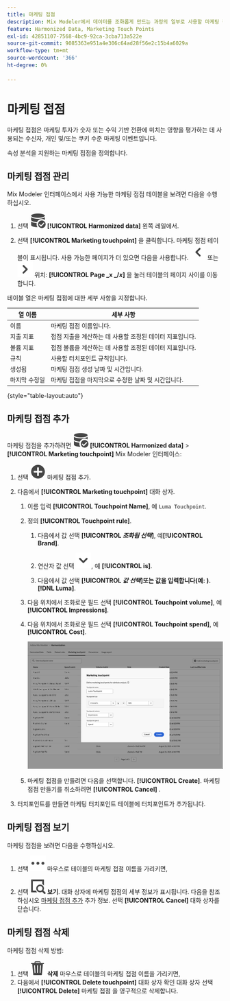 ```yaml
---
title: 마케팅 접점
description: Mix Modeler에서 데이터를 조화롭게 만드는 과정의 일부로 사용할 마케팅 접점을 만드는 방법을 알아봅니다.
feature: Harmonized Data, Marketing Touch Points
exl-id: 42851107-7568-4bc9-92ca-3cba713a522e
source-git-commit: 9085363e951a4e306c64ad28f56e2c15b4a6029a
workflow-type: tm+mt
source-wordcount: '366'
ht-degree: 0%

---
```


# 마케팅 접점

마케팅 접점은 마케팅 투자가 숫자 또는 수익 기반 전환에 미치는 영향을 평가하는 데 사용되는 수신자, 개인 및/또는 쿠키 수준 마케팅 이벤트입니다.

속성 분석을 지원하는 마케팅 접점을 정의합니다.

## 마케팅 접점 관리

Mix Modeler 인터페이스에서 사용 가능한 마케팅 접점 테이블을 보려면 다음을 수행하십시오.

1. 선택 ![데이터 검색](/help/assets//icons/DataCheck.svg) **[!UICONTROL Harmonized data]** 왼쪽 레일에서.

1. 선택 **[!UICONTROL Marketing touchpoint]** 을 클릭합니다. 마케팅 접점 테이블이 표시됩니다. 사용 가능한 페이지가 더 있으면 다음을 사용합니다. ![왼쪽 화살표](/help/assets//icons/ChevronLeft.svg) 또는 ![오른쪽 화살표](/help/assets//icons/ChevronRight.svg) 위치: **[!UICONTROL Page _x _/_x_]** 을 눌러 테이블의 페이지 사이를 이동합니다.

테이블 열은 마케팅 접점에 대한 세부 사항을 지정합니다.

| 열 이름 | 세부 사항 |
| --- | ---|
| 이름 | 마케팅 접점 이름입니다. |
| 지출 지표 | 접점 지출을 계산하는 데 사용할 조정된 데이터 지표입니다. |
| 볼륨 지표 | 접점 볼륨을 계산하는 데 사용할 조정된 데이터 지표입니다. |
| 규칙 | 사용할 터치포인트 규칙입니다. |
| 생성됨 | 마케팅 접점 생성 날짜 및 시간입니다. |
| 마지막 수정일 | 마케팅 접점을 마지막으로 수정한 날짜 및 시간입니다. |

{style="table-layout:auto"}

## 마케팅 접점 추가

마케팅 접점을 추가하려면 ![데이터 검색](/help/assets//icons/DataCheck.svg) **[!UICONTROL Harmonized data]** > **[!UICONTROL Marketing touchpoint]** Mix Modeler 인터페이스:

1. 선택 ![추가](/help/assets//icons/AddCircle.svg) 마케팅 접점 추가.

1. 다음에서 **[!UICONTROL Marketing touchpoint]** 대화 상자.

   1. 이름 입력 **[!UICONTROL Touchpoint Name]**, 예 `Luma Touchpoint`.

   1. 정의 **[!UICONTROL Touchpoint rule]**.

      1. 다음에서 값 선택 **[!UICONTROL *조화됨 선택&#x200B;*]**, 예&#x200B;**[!UICONTROL Brand]**.

      1. 연산자 값 선택 ![펼침](/help/assets//icons/ChevronDown.svg), 예 **[!UICONTROL is]**.

      1. 다음에서 값 선택 **[!UICONTROL *값 선택&#x200B;*]**또는 값을 입력합니다(예: ).**[!DNL Luma]**.

   1. 다음 위치에서 조화로운 필드 선택 **[!UICONTROL Touchpoint volume]**, 예 **[!UICONTROL Impressions]**.

   1. 다음 위치에서 조화로운 필드 선택 **[!UICONTROL Touchpoint spend]**, 예 **[!UICONTROL Cost]**.

      ![마케팅 접점](/help/assets//create-touchpoint.png)

   1. 마케팅 접점을 만들려면 다음을 선택합니다. **[!UICONTROL Create]**. 마케팅 접점 만들기를 취소하려면 **[!UICONTROL Cancel]** .

1. 터치포인트를 만들면 마케팅 터치포인트 테이블에 터치포인트가 추가됩니다.


## 마케팅 접점 보기

마케팅 접점을 보려면 다음을 수행하십시오.

1. 선택 ![자세히](/help/assets//icons/More.svg) 마우스로 테이블의 마케팅 접점 이름을 가리키면,

1. 선택 ![보기](/help/assets//icons/ViewDetail.svg) **보기**. 대화 상자에 마케팅 접점의 세부 정보가 표시됩니다. 다음을 참조하십시오 [마케팅 접점 추가](#add-a-marketing-touchpoint) 추가 정보. 선택 **[!UICONTROL Cancel]** 대화 상자를 닫습니다.


## 마케팅 접점 삭제

마케팅 접점 삭제 방법:

1. 선택 ![삭제](/help/assets//icons/Delete.svg) **삭제** 마우스로 테이블의 마케팅 접점 이름을 가리키면,
1. 다음에서 **[!UICONTROL Delete touchpoint]** 대화 상자 확인 대화 상자 선택 **[!UICONTROL Delete]** 마케팅 접점 을 영구적으로 삭제합니다.

